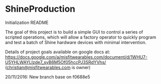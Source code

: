 ShineProduction
===============
Initialization README

The goal of this project is to build a simple GUI to control a series of scripted operations, which will  allow a factory operator to quickly program and test a batch of Shine hardware devices with minimal intervention.

Details of project goals available on google docs at:
https://docs.google.com/a/misfitwearables.com/document/d/1WHU7-U5YHLWAYLIzde7_syB6M5Of05hccPJ3SRdYVhs/
(christian@misfitwearables.com is owner)

20/11/2016: New branch base on f0688e5